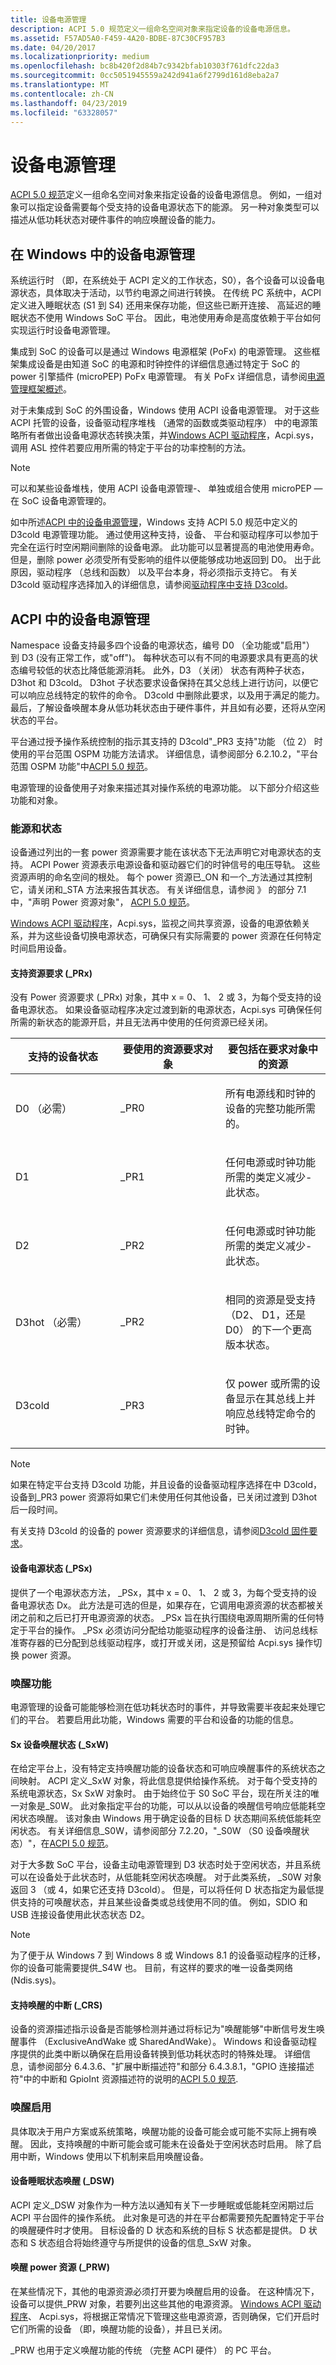 ```yaml
---
title: 设备电源管理
description: ACPI 5.0 规范定义一组命名空间对象来指定设备的设备电源信息。
ms.assetid: F57AD5A0-F459-4A20-BDBE-87C30CF957B3
ms.date: 04/20/2017
ms.localizationpriority: medium
ms.openlocfilehash: bc8b420f2d84b7c9342bfab10303f761dfc22da3
ms.sourcegitcommit: 0cc5051945559a242d941a6f2799d161d8eba2a7
ms.translationtype: MT
ms.contentlocale: zh-CN
ms.lasthandoff: 04/23/2019
ms.locfileid: "63328057"
---
```

# <a name="device-power-management"></a>设备电源管理

[ACPI 5.0 规范](https://www.uefi.org/specifications)定义一组命名空间对象来指定设备的设备电源信息。 例如，一组对象可以指定设备需要每个受支持的设备电源状态下的能源。 另一种对象类型可以描述从低功耗状态对硬件事件的响应唤醒设备的能力。

## <a name="device-power-management-in-windows"></a>在 Windows 中的设备电源管理

系统运行时 （即，在系统处于 ACPI 定义的工作状态，S0），各个设备可以设备电源状态，具体取决于活动，以节约电源之间进行转换。 在传统 PC 系统中，ACPI 定义进入睡眠状态 (S1 到 S4) 还用来保存功能，但这些已断开连接、 高延迟的睡眠状态不使用 Windows SoC 平台。 因此，电池使用寿命是高度依赖于平台如何实现运行时设备电源管理。

集成到 SoC 的设备可以是通过 Windows 电源框架 (PoFx) 的电源管理。 这些框架集成设备是由知道 SoC 的电源和时钟控件的详细信息通过特定于 SoC 的 power 引擎插件 (microPEP) PoFx 电源管理。 有关 PoFx 详细信息，请参阅[电源管理框架概述](https://msdn.microsoft.com/library/windows/hardware/hh406637)。

对于未集成到 SoC 的外围设备，Windows 使用 ACPI 设备电源管理。 对于这些 ACPI 托管的设备，设备驱动程序堆栈 （通常的函数或类驱动程序） 中的电源策略所有者做出设备电源状态转换决策，并[Windows ACPI 驱动程序](https://msdn.microsoft.com/library/windows/hardware/ff540493)，Acpi.sys，调用 ASL 控件若要应用所需的特定于平台的功率控制的方法。

> [!NOTE]
> 可以和某些设备堆栈，使用 ACPI 设备电源管理-、 单独或组合使用 microPEP — 在 SoC 设备电源管理的。

如中所述[ACPI 中的设备电源管理](https://docs.microsoft.com/windows-hardware/drivers/bringup/device-power-management#device-power-management-in-acpi)，Windows 支持 ACPI 5.0 规范中定义的 D3cold 电源管理功能。 通过使用这种支持，设备、 平台和驱动程序可以参加于完全在运行时空闲期间删除的设备电源。 此功能可以显著提高的电池使用寿命。 但是，删除 power 必须受所有受影响的组件以便能够成功地返回到 D0。 出于此原因，驱动程序 （总线和函数） 以及平台本身，将必须指示支持它。 有关 D3cold 驱动程序选择加入的详细信息，请参阅[驱动程序中支持 D3cold](https://msdn.microsoft.com/library/windows/hardware/hh967717)。

## <a name="device-power-management-in-acpi"></a>ACPI 中的设备电源管理

Namespace 设备支持最多四个设备的电源状态，编号 D0 （全功能或"启用"） 到 D3 (没有正常工作，或"off")。 每种状态可以有不同的电源要求具有更高的状态编号较低的状态比降低能源消耗。 此外，D3 （关闭） 状态有两种子状态，D3hot 和 D3cold。 D3hot 子状态要求设备保持在其父总线上进行访问，以便它可以响应总线特定的软件的命令。 D3cold 中删除此要求，以及用于满足的能力。 最后，了解设备唤醒本身从低功耗状态由于硬件事件，并且如有必要，还将从空闲状态的平台。

平台通过授予操作系统控制的指示其支持的 D3cold"\_PR3 支持"功能 （位 2） 时使用的平台范围 OSPM 功能方法请求。 详细信息，请参阅部分 6.2.10.2，"平台范围 OSPM 功能"中[ACPI 5.0 规范](https://www.uefi.org/specifications)。

电源管理的设备使用子对象来描述其对操作系统的电源功能。 以下部分介绍这些功能和对象。

### <a name="power-resources-and-states"></a>能源和状态

设备通过列出的一套 power 资源需要才能在该状态下无法声明它对电源状态的支持。 ACPI Power 资源表示电源设备和驱动器它们的时钟信号的电压导轨。 这些资源声明的命名空间的根处。 每个 power 资源已\_ON 和一个\_方法通过其控制它，请关闭和\_STA 方法来报告其状态。 有关详细信息，请参阅 》 的部分 7.1 中，"声明 Power 资源对象"， [ACPI 5.0 规范](https://www.uefi.org/specifications)。

[Windows ACPI 驱动程序](https://msdn.microsoft.com/library/windows/hardware/ff540493)，Acpi.sys，监视之间共享资源，设备的电源依赖关系，并为这些设备切换电源状态，可确保只有实际需要的 power 资源在任何特定时间启用设备。

#### <a name="power-resource-requirements-prx"></a>支持资源要求 (\_PRx)

没有 Power 资源要求 (\_PRx) 对象，其中 x = 0、 1、 2 或 3，为每个受支持的设备电源状态。 如果设备驱动程序决定过渡到新的电源状态，Acpi.sys 可确保任何所需的新状态的能源开启，并且无法再中使用的任何资源已经关闭。

<table>
<colgroup>
<col width="33%" />
<col width="33%" />
<col width="33%" />
</colgroup>
<thead>
<tr class="header">
<th>支持的设备状态</th>
<th>要使用的资源要求对象</th>
<th>要包括在要求对象中的资源</th>
</tr>
</thead>
<tbody>
<tr class="odd">
<td>D0 （必需）</td>
<td>_PR0</td>
<td><p>所有电源线和时钟的设备的完整功能所需的。</p></td>
</tr>
<tr class="even">
<td>D1</td>
<td>_PR1</td>
<td><p>任何电源或时钟功能所需的类定义减少-此状态。</p></td>
</tr>
<tr class="odd">
<td>D2</td>
<td>_PR2</td>
<td><p>任何电源或时钟功能所需的类定义减少-此状态。</p></td>
</tr>
<tr class="even">
<td>D3hot （必需）</td>
<td>_PR2</td>
<td><p>相同的资源是受支持 （D2、 D1，还是 D0） 的下一个更高版本状态。</p></td>
</tr>
<tr class="odd">
<td>D3cold</td>
<td>_PR3</td>
<td><p>仅 power 或所需的设备显示在其总线上并响应总线特定命令的时钟。</p></td>
</tr>
</tbody>
</table>

 > [!NOTE]
 > 如果在特定平台支持 D3cold 功能，并且设备的设备驱动程序选择在中 D3cold，设备到\_PR3 power 资源将如果它们未使用任何其他设备，已关闭过渡到 D3hot 后一段时间。

有关支持 D3cold 的设备的 power 资源要求的详细信息，请参阅[D3cold 固件要求](firmware-requirements-for-d3cold.md)。

#### <a name="device-power-state-psx"></a>设备电源状态 (\_PSx)

提供了一个电源状态方法， \_PSx，其中 x = 0、 1、 2 或 3，为每个受支持的设备电源状态 Dx。 此方法是可选的但是，如果存在，它调用电源资源的状态都被关闭之前和之后已打开电源资源的状态。 \_PSx 旨在执行围绕电源周期所需的任何特定于平台的操作。 \_PSx 必须访问分配给功能驱动程序的设备注册、 访问总线标准寄存器的已分配到总线驱动程序，或打开或关闭，这是预留给 Acpi.sys 操作切换 power 资源。

### <a name="wake-capabilities"></a>唤醒功能

电源管理的设备可能能够检测在低功耗状态时的事件，并导致需要半夜起来处理它们的平台。 若要启用此功能，Windows 需要的平台和设备的功能的信息。

#### <a name="sx-device-wake-state-sxw"></a>Sx 设备唤醒状态 (\_SxW)

在给定平台上，没有特定支持唤醒功能的设备状态和可响应唤醒事件的系统状态之间映射。 ACPI 定义\_SxW 对象，将此信息提供给操作系统。 对于每个受支持的系统电源状态，Sx SxW 对象时。 由于始终位于 S0 SoC 平台，现在所关注的唯一对象是\_S0W。 此对象指定平台的功能，可以从以设备的唤醒信号响应低能耗空闲状态唤醒。 该对象由 Windows 用于确定设备的目标 D 状态期间系统低能耗空闲状态。 有关详细信息\_S0W，请参阅部分 7.2.20，"\_S0W （S0 设备唤醒状态）"，在[ACPI 5.0 规范](https://www.uefi.org/specifications)。

对于大多数 SoC 平台，设备主动电源管理到 D3 状态时处于空闲状态，并且系统可以在设备处于此状态时，从低能耗空闲状态唤醒。 对于此类系统， \_S0W 对象返回 3 （或 4，如果它还支持 D3cold）。 但是，可以将任何 D 状态指定为最低提供支持的可唤醒状态，并且某些设备类或总线使用不同的值。 例如，SDIO 和 USB 连接设备使用此状态状态 D2。

> [!NOTE]
> 为了便于从 Windows 7 到 Windows 8 或 Windows 8.1 的设备驱动程序的迁移，你的设备可能需要提供\_S4W 也。 目前，有这样的要求的唯一设备类网络 (Ndis.sys)。

#### <a name="wake-capable-interrupts-crs"></a>支持唤醒的中断 (\_CRS)

设备的资源描述指示设备是否能够检测并通过将标记为"唤醒能够"中断信号发生唤醒事件 （ExclusiveAndWake 或 SharedAndWake）。 Windows 和设备驱动程序提供的此类中断以确保在启用设备转换到低功耗状态时的特殊处理。 详细信息，请参阅部分 6.4.3.6、"扩展中断描述符"和部分 6.4.3.8.1，"GPIO 连接描述符"中的中断和 GpioInt 资源描述符的说明的[ACPI 5.0 规范](https://www.uefi.org/specifications).

### <a name="wake-enablement"></a>唤醒启用

具体取决于用户方案或系统策略，唤醒功能的设备可能会或可能不实际上拥有唤醒。 因此，支持唤醒的中断可能会或可能未在设备处于空闲状态时启用。 除了启用中断，Windows 使用以下机制来启用唤醒设备。

#### <a name="device-sleep-wake-dsw"></a>设备睡眠状态唤醒 (\_DSW)

ACPI 定义\_DSW 对象作为一种方法以通知有关下一步睡眠或低能耗空闲期过后 ACPI 平台固件的操作系统。 此对象是可选的并在平台都需要预先配置特定于平台的唤醒硬件时才使用。 目标设备的 D 状态和系统的目标 S 状态都是提供。 D 状态和 S 状态组合将始终遵守与所提供的设备的信息\_SxW 对象。

#### <a name="power-resources-for-wake-prw"></a>唤醒 power 资源 (\_PRW)

在某些情况下，其他的电源资源必须打开要为唤醒启用的设备。 在这种情况下，设备可以提供\_PRW 对象，若要列出这些其他的电源资源。 [Windows ACPI 驱动程序](https://msdn.microsoft.com/library/windows/hardware/ff540493)、 Acpi.sys，将根据正常情况下管理这些电源资源，否则确保，它们开启时它们所需的设备 （即，唤醒功能的设备），并且已关闭。

\_PRW 也用于定义唤醒功能的传统 （完整 ACPI 硬件） 的 PC 平台。
